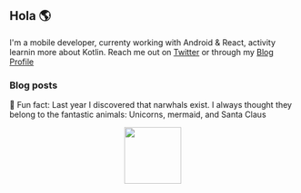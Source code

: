 ## Hola 🌎

I'm a mobile developer, currenty working with Android & React, activity learnin more about Kotlin. Reach me out on [Twitter](http://twitter.com/jbc7agg) or through my [Blog Profile](http://dev.to/jbc7ag) 


### Blog posts
<!-- BLOG-POST-LIST:START -->
<!-- BLOG-POST-LIST:END -->

🌟 Fun fact: Last year I discovered that narwhals exist. I always thought they belong to the fantastic animals: Unicorns, mermaid, and Santa Claus

<p align="center">
    <img height="100" width="100" src="https://images.vexels.com/media/users/3/162345/isolated/preview/950ef5d8ba4d6a1c3052141f90c5d2f2-narval-colmillo-aleta-cola-plana-by-vexels.png"/>
</p>
